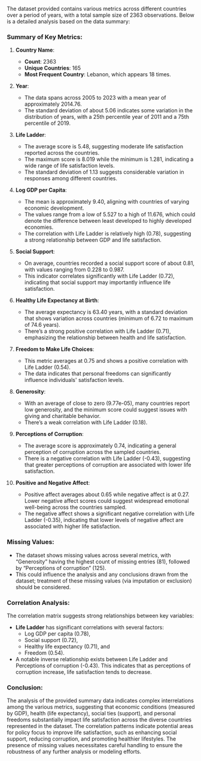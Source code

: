 The dataset provided contains various metrics across different countries over a period of years, with a total sample size of 2363 observations. Below is a detailed analysis based on the data summary:

### Summary of Key Metrics:

1. **Country Name**:
   - **Count**: 2363
   - **Unique Countries**: 165
   - **Most Frequent Country**: Lebanon, which appears 18 times.

2. **Year**:
   - The data spans across 2005 to 2023 with a mean year of approximately 2014.76. 
   - The standard deviation of about 5.06 indicates some variation in the distribution of years, with a 25th percentile year of 2011 and a 75th percentile of 2019.

3. **Life Ladder**:
   - The average score is 5.48, suggesting moderate life satisfaction reported across the countries.
   - The maximum score is 8.019 while the minimum is 1.281, indicating a wide range of life satisfaction levels.
   - The standard deviation of 1.13 suggests considerable variation in responses among different countries.

4. **Log GDP per Capita**:
   - The mean is approximately 9.40, aligning with countries of varying economic development.
   - The values range from a low of 5.527 to a high of 11.676, which could denote the difference between least developed to highly developed economies.
   - The correlation with Life Ladder is relatively high (0.78), suggesting a strong relationship between GDP and life satisfaction.

5. **Social Support**:
   - On average, countries recorded a social support score of about 0.81, with values ranging from 0.228 to 0.987.
   - This indicator correlates significantly with Life Ladder (0.72), indicating that social support may importantly influence life satisfaction.

6. **Healthy Life Expectancy at Birth**:
   - The average expectancy is 63.40 years, with a standard deviation that shows variation across countries (minimum of 6.72 to maximum of 74.6 years).
   - There’s a strong positive correlation with Life Ladder (0.71), emphasizing the relationship between health and life satisfaction.

7. **Freedom to Make Life Choices**:
   - This metric averages at 0.75 and shows a positive correlation with Life Ladder (0.54). 
   - The data indicates that personal freedoms can significantly influence individuals' satisfaction levels.

8. **Generosity**:
   - With an average of close to zero (9.77e-05), many countries report low generosity, and the minimum score could suggest issues with giving and charitable behavior.
   - There’s a weak correlation with Life Ladder (0.18).

9. **Perceptions of Corruption**:
   - The average score is approximately 0.74, indicating a general perception of corruption across the sampled countries.
   - There is a negative correlation with Life Ladder (-0.43), suggesting that greater perceptions of corruption are associated with lower life satisfaction.

10. **Positive and Negative Affect**:
    - Positive affect averages about 0.65 while negative affect is at 0.27. Lower negative affect scores could suggest widespread emotional well-being across the countries sampled.
    - The negative affect shows a significant negative correlation with Life Ladder (-0.35), indicating that lower levels of negative affect are associated with higher life satisfaction.

### Missing Values:
- The dataset shows missing values across several metrics, with “Generosity” having the highest count of missing entries (81), followed by “Perceptions of corruption” (125). 
- This could influence the analysis and any conclusions drawn from the dataset; treatment of these missing values (via imputation or exclusion) should be considered.

### Correlation Analysis:
The correlation matrix suggests strong relationships between key variables:
- **Life Ladder** has significant correlations with several factors: 
  - Log GDP per capita (0.78),
  - Social support (0.72),
  - Healthy life expectancy (0.71), and 
  - Freedom (0.54).
- A notable inverse relationship exists between Life Ladder and Perceptions of corruption (-0.43). This indicates that as perceptions of corruption increase, life satisfaction tends to decrease.

### Conclusion:
The analysis of the provided summary data indicates complex interrelations among the various metrics, suggesting that economic conditions (measured by GDP), health (life expectancy), social ties (support), and personal freedoms substantially impact life satisfaction across the diverse countries represented in the dataset. The correlation patterns indicate potential areas for policy focus to improve life satisfaction, such as enhancing social support, reducing corruption, and promoting healthier lifestyles. The presence of missing values necessitates careful handling to ensure the robustness of any further analysis or modeling efforts.